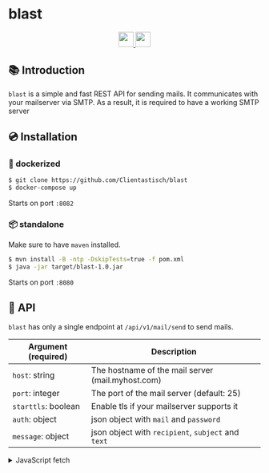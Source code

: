 # blast

<div align="center">
  <a href="https://www.oracle.com/java/" target="_blank">
    <img
      src="https://img.shields.io/badge/Written%20in-java-%23EF4041?style=for-the-badge"
      height="30"
    />
  </a>
  <a href="https://spring.io/" target="_blank">
    <img
      src="https://img.shields.io/badge/spring-boot-%27a147?style=for-the-badge"
      height="30"
    />
  </a>
</div>

## 📚 Introduction

`blast` is a simple and fast REST API for sending mails. It communicates with your mailserver via SMTP. As a result, it is required to have a working SMTP server

## 💿 Installation

### 🐳 dockerized

```bash
$ git clone https://github.com/Clientastisch/blast
$ docker-compose up
```

Starts on port `:8082`

### 📦 standalone

Make sure to have `maven` installed.

```bash
$ mvn install -B -ntp -DskipTests=true -f pom.xml
$ java -jar target/blast-1.0.jar
```

Starts on port `:8080`

## 🚧 API

`blast` has only a single endpoint at `/api/v1/mail/send` to send mails.

| Argument (required) | Description |
| --- | --- |
| `host`: string | The hostname of the mail server (mail.myhost.com) |
| `port`: integer | The port of the mail server (default: 25) |
| `starttls`: boolean | Enable tls if your mailserver supports it |
| `auth`: object | json object with `mail` and `password` |
| `message`: object | json object with `recipient`, `subject` and `text` |

<details>
 <summary> JavaScript fetch </summary>

```js
fetch("http://myhost.com:8082/api/v1/mail/send", {
    method: 'POST',
    headers: {
        'Content-Type': 'application/json',
    },
    body: JSON.stringify({
        'host': 'mail.myhost.dev',
        'port': 25,
        'starttls': false,
        'auth': {
            'mail': 'noreply@myhost.dev',
            'password': 'mypassword'
        },
        'message': {
            'recipient': 'someone@gmail.com',
            'subject': 'Foo',
            'text': 'Shit is getting real'
        }
    })
})
```
</details>